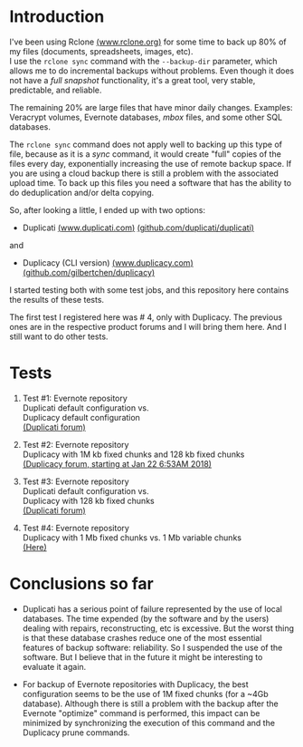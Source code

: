 # Introduction

I've been using Rclone [(www.rclone.org)](http://www.rclone.org) for some time to back up 80% of my files (documents, spreadsheets, images, etc).  
I use the ```rclone sync``` command with the ```--backup-dir``` parameter, which allows me to do incremental backups without problems. Even though it does not have a *full snapshot* functionality, it's a great tool, very stable, predictable, and reliable.

The remaining 20% are large files that have minor daily changes. Examples: Veracrypt volumes, Evernote databases, *mbox* files, and some other SQL databases.

The ```rclone sync``` command does not apply well to backing up this type of file, because as it is a *sync* command, it would create "full" copies of the files every day, exponentially increasing the use of remote backup space. If you are using a cloud backup there is still a problem with the associated upload time. To back up this files you need a software that has the ability to do deduplication and/or delta copying.

So, after looking a little, I ended up with two options: 
* Duplicati [(www.duplicati.com)](http://www.duplicati.com) [(github.com/duplicati/duplicati)](https://github.com/duplicati/duplicati)

and 

* Duplicacy (CLI version) [(www.duplicacy.com)](http://www.duplicacy.com) [(github.com/gilbertchen/duplicacy)](https://github.com/gilbertchen/duplicacy)

I started testing both with some test jobs, and this repository here contains the results of these tests.

The first test I registered here was # 4, only with Duplicacy. The previous ones are in the respective product forums and I will bring them here. And I still want to do other tests.

# Tests

1. Test #1:
Evernote repository  
Duplicati default configuration vs.  
Duplicacy default configuration  
[(Duplicati forum)](https://forum.duplicati.com/t/duplicati-2-vs-duplicacy-2/592/109?u=towerbr)

2. Test #2:
Evernote repository  
Duplicacy with 1M kb fixed chunks and 128 kb fixed chunks   
[(Duplicacy forum, starting at Jan 22 6:53AM 2018)](https://duplicacy.com/issue?id=5747610597982208)  

3. Test #3:
Evernote repository  
Duplicati default configuration vs.  
Duplicacy with 128 kb fixed chunks  
[(Duplicati forum)](https://forum.duplicati.com/t/duplicati-2-vs-duplicacy-2/592/113?u=towerbr)

4. Test #4:
Evernote repository  
Duplicacy with 1 Mb fixed chunks vs. 1 Mb variable chunks  
[(Here)](https://github.com/TowerBR/backup_software_testing/blob/master/test_04_Evernote_Duplicacy.md)


# Conclusions so far

* Duplicati has a serious point of failure represented by the use of local databases. The time expended (by the software and by the users) dealing with repairs, reconstructing, etc is excessive. But the worst thing is that these database crashes reduce one of the most essential features of backup software: reliability. So I suspended the use of the software. But I believe that in the future it might be interesting to evaluate it again.

* For backup of Evernote repositories with Duplicacy, the best configuration seems to be the use of 1M fixed chunks (for a ~4Gb database). Although there is still a problem with the backup after the Evernote "optimize" command is performed, this impact can be minimized by synchronizing the execution of this command and the Duplicacy prune commands.
